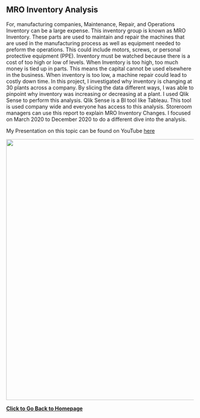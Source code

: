 ## MRO Inventory Analysis

For, manufacturing companies, Maintenance, Repair, and Operations Inventory can be a large expense. This inventory group is known as MRO Inventory. These parts are used to maintain and repair the machines that are used in the manufacturing process as well as equipment needed to preform the operations. This could include motors, screws, or personal protective equipment (PPE). Inventory must be watched because there is a cost of too high or low of levels. When Inventory is too high, too much money is tied up in parts. This means the capital cannot be used elsewhere in the business. When inventory is too low, a machine repair could lead to costly down time. In this project, I investigated why inventory is changing at 30 plants across a company. By slicing the data different ways, I was able to pinpoint why inventory was increasing or decreasing at a plant. I used Qlik Sense to perform this analysis. Qlik Sense is a BI tool like Tableau. This tool is used company wide and everyone has access to this analysis. Storeroom managers can use this report to explain MRO Inventory Changes. I focused on March 2020 to December 2020 to do a different dive into the analysis. 

My Presentation on this topic can be found on YouTube [here](https://youtu.be/gbPulHzXi8I)

<p align="center"> 
  <img src="https://user-images.githubusercontent.com/54515596/107891066-f4482d80-6ee1-11eb-9cec-aaa8b6ca3194.png" width ="700">
</p>

**[Click to Go Back to Homepage](https://nestingen.github.io/)**
